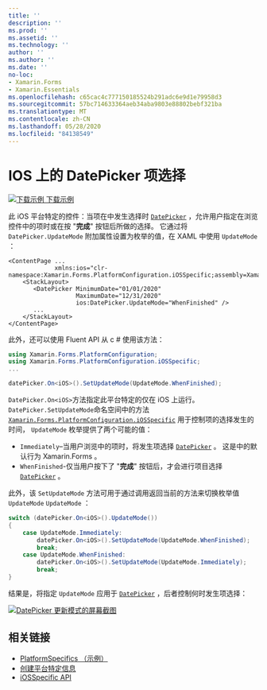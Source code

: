 ```yaml
---
title: ''
description: ''
ms.prod: ''
ms.assetid: ''
ms.technology: ''
author: ''
ms.author: ''
ms.date: ''
no-loc:
- Xamarin.Forms
- Xamarin.Essentials
ms.openlocfilehash: c65cac4c777150185524b291adc6e9d1e79958d3
ms.sourcegitcommit: 57bc714633364aeb34aba9803e88802bebf321ba
ms.translationtype: MT
ms.contentlocale: zh-CN
ms.lasthandoff: 05/28/2020
ms.locfileid: "84138549"
---
```

# <a name="datepicker-item-selection-on-ios"></a>IOS 上的 DatePicker 项选择

[![下载示例](~/media/shared/download.png) 下载示例](https://docs.microsoft.com/samples/xamarin/xamarin-forms-samples/userinterface-platformspecifics)

此 iOS 平台特定的控件：当项在中发生选择时 [`DatePicker`](xref:Xamarin.Forms.DatePicker) ，允许用户指定在浏览控件中的项时或在按 "**完成**" 按钮后所做的选择。 它通过将 `DatePicker.UpdateMode` 附加属性设置为枚举的值，在 XAML 中使用 `UpdateMode` ：

```xaml
<ContentPage ...
             xmlns:ios="clr-namespace:Xamarin.Forms.PlatformConfiguration.iOSSpecific;assembly=Xamarin.Forms.Core">
    <StackLayout>
       <DatePicker MinimumDate="01/01/2020"
                   MaximumDate="12/31/2020"
                   ios:DatePicker.UpdateMode="WhenFinished" />
       ...
    </StackLayout>
</ContentPage>
```

此外，还可以使用 Fluent API 从 c # 使用该方法：

```csharp
using Xamarin.Forms.PlatformConfiguration;
using Xamarin.Forms.PlatformConfiguration.iOSSpecific;
...

datePicker.On<iOS>().SetUpdateMode(UpdateMode.WhenFinished);
```

`DatePicker.On<iOS>`方法指定此平台特定的仅在 iOS 上运行。 `DatePicker.SetUpdateMode`命名空间中的方法 [`Xamarin.Forms.PlatformConfiguration.iOSSpecific`](xref:Xamarin.Forms.PlatformConfiguration.iOSSpecific) 用于控制项的选择发生的时间， `UpdateMode` 枚举提供了两个可能的值：

- `Immediately`–当用户浏览中的项时，将发生项选择 [`DatePicker`](xref:Xamarin.Forms.DatePicker) 。 这是中的默认行为 Xamarin.Forms 。
- `WhenFinished`-仅当用户按下了 "**完成**" 按钮后，才会进行项目选择 [`DatePicker`](xref:Xamarin.Forms.DatePicker) 。

此外，该 `SetUpdateMode` 方法可用于通过调用返回当前的方法来切换枚举值 `UpdateMode` `UpdateMode` ：

```csharp
switch (datePicker.On<iOS>().UpdateMode())
{
    case UpdateMode.Immediately:
        datePicker.On<iOS>().SetUpdateMode(UpdateMode.WhenFinished);
        break;
    case UpdateMode.WhenFinished:
        datePicker.On<iOS>().SetUpdateMode(UpdateMode.Immediately);
        break;
}
```

结果是，将指定 `UpdateMode` 应用于 [`DatePicker`](xref:Xamarin.Forms.DatePicker) ，后者控制何时发生项选择：

[![DatePicker 更新模式的屏幕截图](datepicker-selection-images/datepicker-updatemode.png "DatePicker UpdateMode 特定于平台")](datepicker-selection-images/datepicker-updatemode-large.png#lightbox "DatePicker UpdateMode 特定于平台")

## <a name="related-links"></a>相关链接

- [PlatformSpecifics （示例）](https://docs.microsoft.com/samples/xamarin/xamarin-forms-samples/userinterface-platformspecifics)
- [创建平台特定信息](~/xamarin-forms/platform/platform-specifics/index.md#creating-platform-specifics)
- [iOSSpecific API](xref:Xamarin.Forms.PlatformConfiguration.iOSSpecific)
